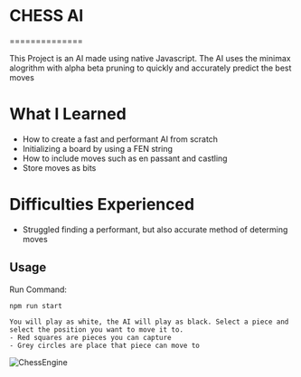 

# CHESS AI
==============

This Project is an AI made using native Javascript. The AI uses the minimax alogrithm with alpha beta pruning to quickly and accurately predict the best moves

# What I Learned

* How to create a fast and performant AI from scratch
* Initializing a board by using a FEN string
* How to include moves such as en passant and castling
* Store moves as bits 

# Difficulties Experienced

* Struggled finding a performant, but also accurate method of determing moves

Usage
------------

Run Command:

	npm run start

	You will play as white, the AI will play as black. Select a piece and select the position you want to move it to.
	- Red squares are pieces you can capture
	- Grey circles are place that piece can move to

![ChessEngine](https://user-images.githubusercontent.com/57776596/216868224-17d4dc94-7294-44db-ada0-222722111d6a.png)
